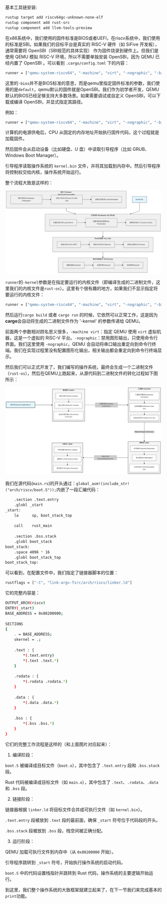 基本工具链安装:

```bash
rustup target add riscv64gc-unknown-none-elf
rustup component add rust-src
rustup component add llvm-tools-preview
```

在x86系统中，我们使用的固件标准是BIOS或者UEFI，在riscv系统中，我们使用的标准是SBI。如果我们的目标平台是真实的 RISC-V 硬件（如 SiFive 开发板），通常需要将 OpenSBI（SBI规范的具体实现） 作为固件烧录到硬件上。但我们是使用 QEMU 模拟 RISC-V 环境，所以不需要单独安装 OpenSBI，因为 QEMU 已经内置了 OpenSBI 。可以看到 `.cargo/config.toml` 下的内容：

```bash
runner = ["qemu-system-riscv64", "-machine", "virt", "-nographic", "-bios", "default", "-kernel", "target/riscv64gc-unknown-none-elf/debug/rust-os"]
```

这里的`-bios`并不是BIOS标准的意思，而是qemu里指定固件标准的参数，我们使用的是`default`，qemu默认的固件就是OpenSBI。我们作为初学者开发，QEMU默认的BIOS已经足够支持大多数场景。如果需要调试或自定义 OpenSBI，可以下载或编译 OpenSBI，并显式指定其路径。

例如：

```bash
runner = ["qemu-system-riscv64", "-machine", "virt", "-nographic", "-bios", "path/to/opensbi.bin", "-kernel", "target/riscv64gc-unknown-none-elf/debug/rust-os"]
```

计算机的电源供电后，CPU 从固定的内存地址开始执行固件代码，这个过程就是加载固件。

然后固件会从启动设备（比如硬盘、U 盘）中读取引导程序（比如 GRUB、Windows Boot Manager）。

引导程序读取操作系统的 `kernel.bin` 文件，并将其加载到内存中。然后引导程序将控制权交给内核，操作系统开始运行。

整个流程大致是这样的：

![HowToRunOS](../../assets/HowToRunOS.png)

`runner`的`-kernel`参数是在指定要运行的内核文件（即编译生成的二进制文件，这里我们的内核文件是`rust-os`）。这里有个很有趣的地方，如果我们不显示指定将要运行的内核文件：

```bash
runner = ["qemu-system-riscv64", "-machine", "virt", "-nographic", "-bios", "path/to/opensbi.bin", "-kernel"]
```

然后运行`cargo build` 或者 `cargo run` 的时候，它依然可以正常工作，这是因为**cargo**会自动将生成的二进制文件作为 '-kernel' 的参数传递给 QEMU。

前面两个参数相对顾名思义很多，`-machine virt`：指定 QEMU 使用 `virt` 虚拟机器，这是一个虚拟的 RISC-V 平台。`-nographic`：禁用图形输出，只使用命令行界面。我们这里使用 `-nographic`，QEMU 会自动将串口输出重定向到命令行终端。我们在实现过程里没有配置图形化输出，相关输出都会重定向到命令行终端显示。

然后我们可以正式开发了，我们编写的操作系统，最终会生成一个二进制文件（`rust-os`），然后在QEMU上跑起来，从源代码到二进制文件的转化过程如下图所示：

![sourceTobin](../../assets/sourceTObin.png)

我们在源代码(`main.rs`)的开头通过：`global_asm!(include_str!("arch/riscv/boot.S"));`内嵌了一段汇编代码：

```bash
    .section .text.entry
    .globl _start
_start:
    la      sp, boot_stack_top
    
    call    rust_main

    .section .bss.stack
    .globl boot_stack
boot_stack:
    .space 4096 * 16
    .globl boot_stack_top
boot_stack_top:
```

可以看到，在配置文件中，我们指定了链接器脚本的位置：

```bash
rustflags = ["-C", "link-arg=-Tsrc/arch/riscv/linker.ld"]
```

它的完整内容是：

```bash
OUTPUT_ARCH(riscv)
ENTRY(_start)
BASE_ADDRESS = 0x80200000;

SECTIONS
{
    . = BASE_ADDRESS;
    skernel = .;

    .text : {
        *(.text.entry)
        *(.text .text.*)
    }

    .rodata : {
        *(.rodata .rodata.*)
    }

    .data : {
        *(.data .data.*)
    }

    .bss : {
        *(.bss .bss.*)
    }
}
```

它们的完整工作流程是这样的（和上面图片对应起来）：

1. 编译阶段：

`boot.S` 被编译成目标文件（`boot.o`），其中包含了 `.text.entry` 段和 `.bss.stack` 段。

Rust 代码被编译成目标文件（如 `main.o`），其中包含了 `.text`、`.rodata`、`.data` 和 `.bss` 段。

2. 链接阶段：

链接器根据 `linker.ld` 将目标文件合并成可执行文件（如 `kernel.bin`）。

`.text.entry` 段被放到 `.text` 段的最前面，确保 `_start` 符号位于代码段的开头。

`.bss.stack` 段被放到 `.bss` 段，栈空间被正确分配。

3. 运行阶段：

QEMU 加载可执行文件到内存中（从 `0x80200000` 开始）。

引导程序跳转到 `_start` 符号，开始执行操作系统的启动代码。

`boot.S` 中的代码设置栈指针并跳转到 Rust 代码，操作系统的主要逻辑开始运行。

到这里，我们整个操作系统的大致框架就建立起来了，在下一节我们来完成基本的`print`功能。